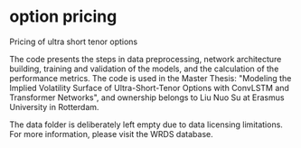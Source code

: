# option pricing
Pricing of ultra short tenor options

The code presents the steps in data preprocessing, network architecture building, training and validation of the models, and the calculation of the performance metrics. The code is used in the Master Thesis: "Modeling the Implied Volatility Surface of Ultra-Short-Tenor Options with ConvLSTM and Transformer Networks", and ownership belongs to Liu Nuo Su at Erasmus University in Rotterdam.

The data folder is deliberately left empty due to data licensing limitations. For more information, please visit the WRDS database. 